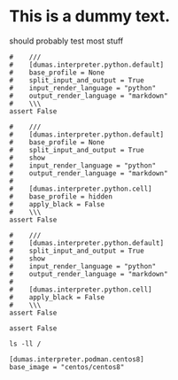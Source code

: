 # This is a dummy text.

should probably test most stuff


```dumas[python@foo]#hidden
#    ///
#    [dumas.interpreter.python.default]
#    base_profile = None
#    split_input_and_output = True
#    input_render_language = "python"
#    output_render_language = "markdown"
#    \\\
assert False
```


```dumas[python@foo]?black=true&name=my_cell_name
#    ///
#    [dumas.interpreter.python.default]
#    base_profile = None
#    split_input_and_output = True 
#    show
#    input_render_language = "python"
#    output_render_language = "markdown"
#    
#    [dumas.interpreter.python.cell]
#    base_profile = hidden
#    apply_black = False 
#    \\\
assert False
```


```dumas[python@foo]#assert
#    ///
#    [dumas.interpreter.python.default]
#    split_input_and_output = True 
#    show
#    input_render_language = "python"
#    output_render_language = "markdown"
#    
#    [dumas.interpreter.python.cell]
#    apply_black = False 
#    \\\
assert False
```

```dumas[python@foo]#test
assert False
```

```dumas[podman@some]
ls -ll /
```

```dumas[config]
[dumas.interpreter.podman.centos8]
base_image = "centos/centos8"
```